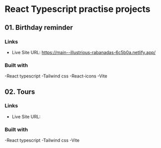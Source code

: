 # React Typescript practise projects

## 01. Birthday reminder

### Links
- Live Site URL: https://main--illustrious-rabanadas-6c5b0a.netlify.app/

### Built with
 -React typescript
 -Tailwind css
 -React-icons
 -Vite

## 02. Tours
### Links

- Live Site URL: 

### Built with
 -React typescript
 -Tailwind css
 -Vite
